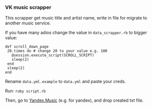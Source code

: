 ### VK music scrapper ###

This scrapper get music title and artist name, write in file for migrate to another music service.

If you have many adios change the value in `data_scrapper.rb` to bigger value:
```
def scroll_down_page
 20.times do # change 20 to your value e.g. 100
   @session.execute_script(SCROLL_SCRIPT)
   sleep(2)
 end
 sleep(2)
end
```
Rename `data.yml.example` to `data.yml` and paste your creds.

Run: `ruby script.rb`

Then, go to [Yandex.Music](https://music.yandex.com/import) (e.g. for yandex), and drop created txt file.
